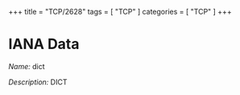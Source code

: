 +++
title = "TCP/2628"
tags = [ "TCP" ]
categories = [ "TCP" ]
+++

# IANA Data

_Name:_ dict

_Description:_ DICT

